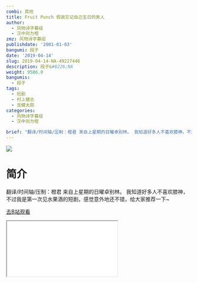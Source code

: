 ```yaml
---
combi: 其他
title: Fruit Punch 假装忘记自己生日的男人
author:
  - 风物诗字幕组
  - 汉中则为橙
zmz: 风物诗字幕组
publishdate: '2001-01-03'
bangumi: 段子
date: '2019-04-14'
slug: 2019-04-14-NA-49227446
description: 段子&#8226;NA
weight: 9586.0
bangumis:
  - 段子
tags:
  - 短剧
  - 村上健志
  - 亘健太郎
categories:
  - 风物诗字幕组
  - 汉中则为橙

brief: "翻译/时间轴/压制：橙君 来自上星期的日曜卓别林。 我知道好多人不喜欢膝神，不过我是第一次见水果酒的短剧，感觉意外地还不错，给大家推荐一下~"
---
```

![](https://raw.githubusercontent.com/tcgriffith/owaraisite/master/static/tmpimg/G2emQyY.jpg)
# 简介  
翻译/时间轴/压制：橙君
来自上星期的日曜卓别林。
我知道好多人不喜欢膝神，不过我是第一次见水果酒的短剧，感觉意外地还不错，给大家推荐一下~  

[去B站观看](https://www.bilibili.com/video/av49227446/)
<div class ="resp-container"><iframe class="testiframe" src="//player.bilibili.com/player.html?aid=49227446"", scrolling="no", allowfullscreen="true" > </iframe></div> 
